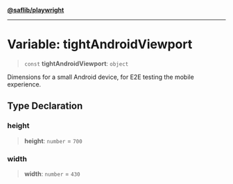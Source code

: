 [**@saflib/playwright**](../../../index.md)

---

# Variable: tightAndroidViewport

> `const` **tightAndroidViewport**: `object`

Dimensions for a small Android device, for E2E testing the mobile experience.

## Type Declaration

### height

> **height**: `number` = `700`

### width

> **width**: `number` = `430`
